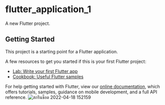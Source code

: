 # flutter_application_1

A new Flutter project.

## Getting Started

This project is a starting point for a Flutter application.

A few resources to get you started if this is your first Flutter project:

- [Lab: Write your first Flutter app](https://flutter.dev/docs/get-started/codelab)
- [Cookbook: Useful Flutter samples](https://flutter.dev/docs/cookbook)

For help getting started with Flutter, view our
[online documentation](https://flutter.dev/docs), which offers tutorials,
samples, guidance on mobile development, and a full API reference.
![สกรีนช็อต 2022-04-18 152159](https://user-images.githubusercontent.com/43356993/163785338-73a99123-1753-4b86-b133-ab338f093ad8.png)
